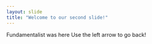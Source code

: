 ```yaml
---
layout: slide
title: "Welcome to our second slide!"
---
```

Fundamentalist was here
Use the left arrow to go back!

